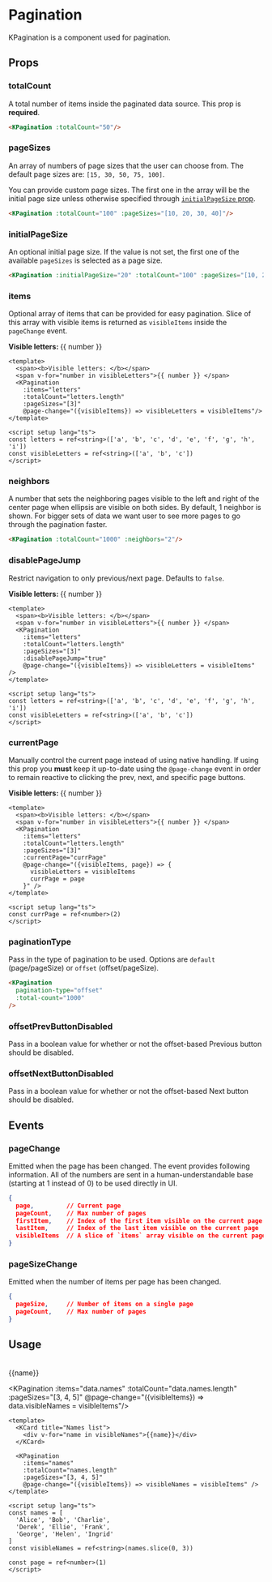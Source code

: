 # Pagination

KPagination is a component used for pagination.

<KPagination :totalCount="300"/>

## Props

### totalCount

A total number of items inside the paginated data source. This prop is **required**.

```html
<KPagination :totalCount="50"/>
```

### pageSizes

An array of numbers of page sizes that the user can choose from. The default page sizes are: `[15, 30, 50, 75, 100]`.

You can provide custom page sizes. The first one in the array will be the initial page size unless otherwise specified through [`initialPageSize` prop](#initialpagesize).

<KPagination :totalCount="100" :pageSizes="[10, 20, 30, 40]"/>

```html
<KPagination :totalCount="100" :pageSizes="[10, 20, 30, 40]"/>
```

### initialPageSize

An optional initial page size. If the value is not set, the first one of the available `pageSizes` is selected as a page size.

<KPagination :initialPageSize="20" :totalCount="100" :pageSizes="[10, 20, 30, 40]" />

```html
<KPagination :initialPageSize="20" :totalCount="100" :pageSizes="[10, 20, 30, 40]" />
```

### items

Optional array of items that can be provided for easy pagination. Slice of this array with visible items is returned as `visibleItems` inside the `pageChange` event.

<KComponent :data="{ letters: ['a', 'b', 'c', 'd', 'e', 'f', 'g', 'h', 'i'], visibleLetters: ['a', 'b', 'c']}" v-slot="{ data }">
  <div>
    <span><b>Visible letters: </b></span>
    <span v-for="number in data.visibleLetters">{{ number }} </span>
    <KPagination
      :items="data.letters"
      :totalCount="data.letters.length"
      :pageSizes="[3]"
      @page-change="({visibleItems}) => data.visibleLetters = visibleItems"/>
  </div>
</KComponent>

```vue
<template>
  <span><b>Visible letters: </b></span>
  <span v-for="number in visibleLetters">{{ number }} </span>
  <KPagination
    :items="letters"
    :totalCount="letters.length"
    :pageSizes="[3]"
    @page-change="({visibleItems}) => visibleLetters = visibleItems"/>
</template>

<script setup lang="ts">
const letters = ref<string>(['a', 'b', 'c', 'd', 'e', 'f', 'g', 'h', 'i'])
const visibleLetters = ref<string>(['a', 'b', 'c'])
</script>
```

### neighbors

A number that sets the neighboring pages visible to the left and right of the center page when ellipsis are visible on both sides. By default, 1 neighbor is shown. For bigger sets of data we want user to see more pages to go through the pagination faster.

<KPagination :totalCount="1000" :neighbors="2"/>

```html
<KPagination :totalCount="1000" :neighbors="2"/>
```

### disablePageJump

Restrict navigation to only previous/next page. Defaults to `false`.

<KComponent :data="{ letters: ['a', 'b', 'c', 'd', 'e', 'f', 'g', 'h', 'i'], visibleLetters: ['a', 'b', 'c']}" v-slot="{ data }">
  <div>
    <span><b>Visible letters: </b></span>
    <span v-for="number in data.visibleLetters">{{ number }} </span>
    <KPagination :items="data.letters" :totalCount="data.letters.length" :pageSizes="[3]" :disablePageJump="true" @page-change="({visibleItems}) => data.visibleLetters = visibleItems"/>
  </div>
</KComponent>

```vue
<template>
  <span><b>Visible letters: </b></span>
  <span v-for="number in visibleLetters">{{ number }} </span>
  <KPagination
    :items="letters"
    :totalCount="letters.length"
    :pageSizes="[3]"
    :disablePageJump="true"
    @page-change="({visibleItems}) => visibleLetters = visibleItems" />
</template>

<script setup lang="ts">
const letters = ref<string>(['a', 'b', 'c', 'd', 'e', 'f', 'g', 'h', 'i'])
const visibleLetters = ref<string>(['a', 'b', 'c'])
</script>
```

### currentPage

Manually control the current page instead of using native handling. If using this prop you **must** keep it up-to-date using the `@page-change` event in order to remain reactive to clicking the prev, next, and specific page buttons.

<KComponent :data="{ letters: ['a', 'b', 'c', 'd', 'e', 'f', 'g', 'h', 'i'], visibleLetters: ['d', 'e', 'f'], currPage: 2}" v-slot="{ data }">
  <div>
    <span><b>Visible letters: </b></span>
    <span v-for="number in data.visibleLetters">{{ number }} </span>
    <KPagination
      :items="data.letters"
      :totalCount="data.letters.length"
      :pageSizes="[3]"
      :currentPage="data.currPage"
      @page-change="({visibleItems, page}) => { data.visibleLetters = visibleItems; data.currPage = page }"/>
  </div>
</KComponent>

```vue
<template>
  <span><b>Visible letters: </b></span>
  <span v-for="number in visibleLetters">{{ number }} </span>
  <KPagination
    :items="letters"
    :totalCount="letters.length"
    :pageSizes="[3]"
    :currentPage="currPage"
    @page-change="({visibleItems, page}) => {
      visibleLetters = visibleItems
      currPage = page
    }" />
</template>

<script setup lang="ts">
const currPage = ref<number>(2)
</script>
```

### paginationType

Pass in the type of pagination to be used. Options are `default` (page/pageSize) or `offset` (offset/pageSize).

<KPagination
  pagination-type="offset"
  :total-count="1000"
/>

```html
<KPagination
  pagination-type="offset"
  :total-count="1000"
/>
```

### offsetPrevButtonDisabled

Pass in a boolean value for whether or not the offset-based Previous button should be disabled.

### offsetNextButtonDisabled

Pass in a boolean value for whether or not the offset-based Next button should be disabled.

## Events

### pageChange

Emitted when the page has been changed. The event provides following information. All of the numbers are sent in a human-understandable base (starting at 1 instead of 0) to be used directly in UI.

```json
{
  page,         // Current page
  pageCount,    // Max number of pages
  firstItem,    // Index of the first item visible on the current page
  lastItem,     // Index of the last item visible on the current page
  visibleItems  // A slice of `items` array visible on the current page
}
```

### pageSizeChange

Emitted when the number of items per page has been changed.

```json
{
  pageSize,     // Number of items on a single page
  pageCount,    // Max number of pages
}
```

## Usage

<br/>
<KComponent :data="{ names: ['Alice', 'Bob', 'Charlie', 'Derek', 'Ellie', 'Frank', 'George', 'Helen', 'Ingrid'], visibleNames: ['Alice', 'Bob', 'Charlie'], page: 1}" v-slot="{ data }">
  <div>
    <KCard title="Names list">
      <div v-for="name in data.visibleNames">
        {{name}}
      </div>
    </KCard>

  <KPagination
    :items="data.names"
    :totalCount="data.names.length"
    :pageSizes="[3, 4, 5]"
    @page-change="({visibleItems}) => data.visibleNames = visibleItems"/>
  </div>
</KComponent>

```vue
<template>
  <KCard title="Names list">
    <div v-for="name in visibleNames">{{name}}</div>
  </KCard>

  <KPagination
    :items="names"
    :totalCount="names.length"
    :pageSizes="[3, 4, 5]"
    @page-change="({visibleItems}) => visibleNames = visibleItems" />
</template>

<script setup lang="ts">
const names = [
  'Alice', 'Bob', 'Charlie',
  'Derek', 'Ellie', 'Frank',
  'George', 'Helen', 'Ingrid'
]
const visibleNames = ref<string>(names.slice(0, 3))

const page = ref<number>(1)
</script>
```
